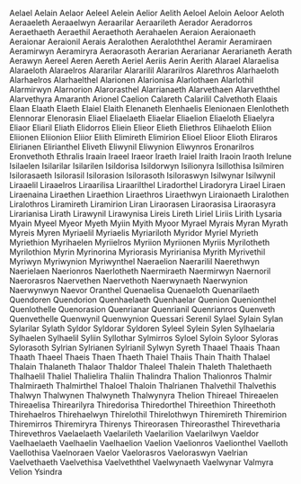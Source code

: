 Aelael
Aelain
Aelaor
Aeleel
Aelein
Aelior
Aelith
Aeloel
Aeloin
Aeloor
Aeloth
Aeraaeleth
Aeraaelwyn
Aeraarilar
Aeraarileth
Aerador
Aeradorros
Aeraethaeth
Aeraethil
Aeraethoth
Aerahaelen
Aeraion
Aeraionaeth
Aeraionar
Aeraionil
Aerais
Aeralothen
Aeraloththel
Aeramir
Aeramiraen
Aeramirwyn
Aeramiryra
Aeraorasoth
Aerarian
Aerarianar
Aerarianeth
Aerath
Aerawyn
Aereel
Aeren
Aereth
Aeriel
Aeriis
Aerin
Aerith
Alarael
Alaraelisa
Alaraeloth
Alaraelros
Alararilar
Alararilil
Alararilros
Alarethros
Alarhaeloth
Alarhaelros
Alarhaelthel
Alarionen
Alarionisa
Alarlothaen
Alarlothil
Alarmirwyn
Alarnorion
Alarorasthel
Alarrianaeth
Alarvethaen
Alarveththel
Alarvethyra
Amaranth
Arionel
Caelion
Calareth
Calarilil
Calvethoth
Elaais
Elaan
Elaath
Elaeth
Elaiel
Elaith
Elenaneth
Elenhaelis
Elenionaen
Elenlotheth
Elennorar
Elenorasin
Eliael
Eliaelaeth
Eliaelar
Eliaelion
Eliaeloth
Eliaelyra
Eliaor
Eliaril
Eliath
Elidorros
Eliein
Elieor
Elieth
Eliethros
Elihaeloth
Eliion
Eliionen
Eliionion
Eliior
Eliith
Elimireth
Elimirion
Elioel
Elioor
Elioth
Eliraros
Elirianen
Elirianthel
Eliveth
Eliwynil
Eliwynion
Eliwynros
Eronarilros
Eronvethoth
Ethralis
Iraain
Iraeel
Iraeor
Iraeth
Iraiel
Iraith
Iraoin
Iraoth
Irelune
Isilaelen
Isilarilar
Isilarilen
Isildorisa
Isildorwyn
Isilionyra
Isillothisa
Isilmiren
Isilorasaeth
Isilorasil
Isilorasion
Isilorasoth
Isiloraswyn
Isilwynar
Isilwynil
Liraaelil
Liraaelros
Liraarilisa
Liraarilthel
Liradorthel
Liradoryra
Lirael
Liraen
Liraenaina
Liraethen
Liraethion
Liraethros
Liraethwyn
Liraionaeth
Liralothen
Liralothros
Liramireth
Liramirion
Liran
Liraorasen
Liraorasisa
Liraorasyra
Lirarianisa
Lirath
Lirawynil
Lirawynisa
Lireis
Lireth
Liriel
Liriis
Lirith
Lysaria
Myain
Myeel
Myeor
Myeth
Myiin
Myith
Myoor
Myrael
Myrais
Myran
Myrath
Myreis
Myren
Myriaelil
Myriaelis
Myriariloth
Myridor
Myriel
Myrieth
Myriethion
Myrihaelen
Myriielros
Myriion
Myriionen
Myriis
Myrilotheth
Myrilothion
Myrin
Myrinorina
Myriorasis
Myririanisa
Myrith
Myrivethil
Myriwyn
Myriwynion
Myriwynthel
Naeraelion
Naerarilil
Naerethwyn
Naerielaen
Naerionros
Naerlotheth
Naermiraeth
Naermirwyn
Naernoril
Naerorasros
Naervethen
Naervethoth
Naerwynaeth
Naerwynion
Naerwynwyn
Naevor
Oranthel
Quenaelisa
Quenaeloth
Quenarilaeth
Quendoren
Quendorion
Quenhaelaeth
Quenhaelar
Quenion
Quenionthel
Quenlothelle
Quenorasion
Quenrianar
Quenrianil
Quenrianros
Quenveth
Quenvethelle
Quenwynil
Quenwynion
Quessari
Serenil
Sylael
Sylain
Sylan
Sylarilar
Sylath
Syldor
Syldorar
Syldoren
Syleel
Sylein
Sylen
Sylhaelaria
Sylhaelen
Sylhaelil
Syliin
Syllothar
Sylmirros
Syloel
Syloin
Syloor
Syloras
Sylorasoth
Sylrian
Sylrianen
Sylrianil
Sylwyn
Syreth
Thaael
Thaais
Thaan
Thaath
Thaeel
Thaeis
Thaen
Thaeth
Thaiel
Thaiis
Thain
Thaith
Thalael
Thalain
Thalaneth
Thalaor
Thaldor
Thaleel
Thalein
Thaleth
Thalethaeth
Thalhaelil
Thaliel
Thalielira
Thaliin
Thalindra
Thalion
Thalionros
Thalmir
Thalmiraeth
Thalmirthel
Thaloel
Thaloin
Thalrianen
Thalvethil
Thalvethis
Thalwyn
Thalwynen
Thalwyneth
Thalwynyra
Thelion
Thireael
Thireaelen
Thireaelisa
Thirearilyra
Thiredorisa
Thiredorthel
Thireethion
Thireethoth
Thirehaelros
Thirehaelwyn
Thirelothil
Thirelothwyn
Thiremireth
Thiremirion
Thiremirros
Thiremiryra
Thirenys
Thireorasen
Thireorasthel
Thirevetharia
Thirevethros
Vaelaelaeth
Vaelarileth
Vaelarilion
Vaelarilwyn
Vaeldor
Vaelhaelaeth
Vaelhaelin
Vaelhaelion
Vaelion
Vaelionros
Vaelionthel
Vaelloth
Vaellothisa
Vaelnoraen
Vaelor
Vaelorasros
Vaeloraswyn
Vaelrian
Vaelvethaeth
Vaelvethisa
Vaelveththel
Vaelwynaeth
Vaelwynar
Valmyra
Velion
Ysindra